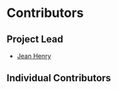# Contributors
## Project Lead

* [Jean Henry](https://github.com/ansjhenry)

## Individual Contributors
